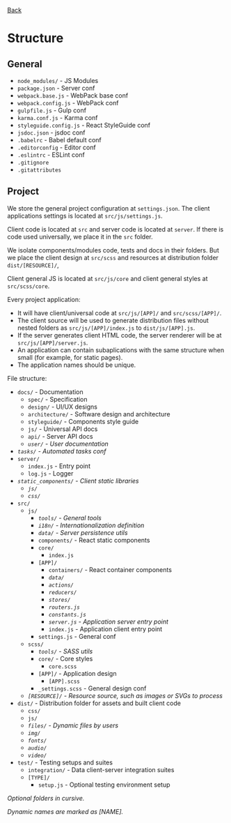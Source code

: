 [Back](./)

# Structure

## General

- `node_modules/` - JS Modules
- `package.json` - Server conf
- `webpack.base.js` - WebPack base conf
- `webpack.config.js` - WebPack conf
- `gulpfile.js` - Gulp conf
- `karma.conf.js` - Karma conf
- `styleguide.config.js` - React StyleGuide conf
- `jsdoc.json` - jsdoc conf
- `.babelrc` - Babel default conf
- `.editorconfig` - Editor conf
- `.eslintrc` - ESLint conf
- `.gitignore`
- `.gitattributes`

## Project

We store the general project configuration at `settings.json`. The client applications settings is located at `src/js/settings.js`.

Client code is located at `src` and server code is located at `server`. If there is code used universally, we place it in the `src` folder.

We isolate components/modules code, tests and docs in their folders. But we place the client design at `src/scss` and resources at distribution folder `dist/[RESOURCE]/`,

Client general JS is located at `src/js/core` and client general styles at `src/scss/core`.

Every project application:

- It will have client/universal code at `src/js/[APP]/` and `src/scss/[APP]/`.
- The client source will be used to generate distribution files without nested folders as `src/js/[APP]/index.js` to `dist/js/[APP].js`.
- If the server generates client HTML code, the server renderer will be at `src/js/[APP]/server.js`.
- An application can contain subaplications with the same structure when small (for example, for static pages).
- The application names should be unique.

File structure:

- `docs/` - Documentation
  - `spec/` - Specification
  - `design/` - UI/UX designs
  - `architecture/` - Software design and architecture
  - `styleguide/` - Components style guide
  - `js/` - Universal API docs
  - `api/` - Server API docs
  - *`user/` - User documentation*
- *`tasks/` - Automated tasks conf*
- `server/`
  - `index.js` - Entry point
  - `log.js` - Logger
- *`static_components/` - Client static libraries*
  - *`js/`*
  - *`css/`*
- `src/`
  - `js/`
    - *`tools/` - General tools*
    - *`i18n/` - Internationalization definition*
    - *`data/` - Server persistence utils*
    - `components/` - React static components
    - `core/`
      - `index.js`
    - `[APP]/`
      - `containers/` - React container components
      - *`data/`*
      - *`actions/`*
      - *`reducers/`*
      - *`stores/`*
      - *`routers.js`*
      - *`constants.js`*
      - *`server.js` - Application server entry point*
      - `index.js` - Application client entry point
    - `settings.js` - General conf
  - `scss/`
    - *`tools/` - SASS utils*
    - `core/` - Core styles
      - `core.scss`
    - `[APP]/` - Application design
      - `[APP].scss`
    - `_settings.scss` - General design conf
  - *`[RESOURCE]/` - Resource source, such as images or SVGs to process*
- `dist/` - Distribution folder for assets and built client code
  - `css/`
  - `js/`
  - *`files/` - Dynamic files by users*
  - *`img/`*
  - *`fonts/`*
  - *`audio/`*
  - *`video/`*
- `test/` - Testing setups and suites
  - `integration/` - Data client-server integration suites
  - `[TYPE]/`
    - `setup.js` - Optional testing environment setup

_Optional folders in cursive._

_Dynamic names are marked as [NAME]._
